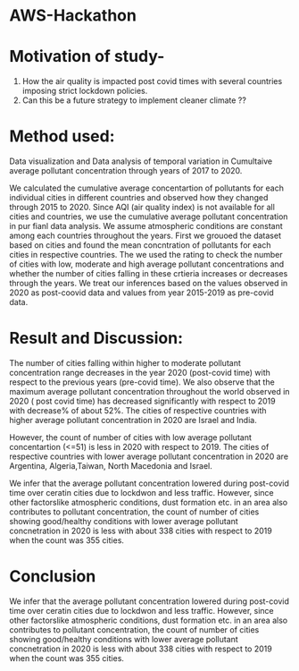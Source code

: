 # AWS-Hackathon
# Motivation of study- 
1. How the air quality is impacted post covid times with several countries imposing strict lockdown policies.
2. Can this be a future strategy to implement cleaner climate ??

# Method used:  
Data visualization and Data analysis of temporal variation in Cumultaive average pollutant concentration through years of 2017 to 2020. 

We calculated the cumulative average concentartion of pollutants for each individual cities in different countries and observed how they changed through 2015 to 2020. Since AQI (air quality index) is not available for all cities and countries, we use the cumulative average pollutant concentration in pur fianl data analysis.
We assume atmospheric conditions are constant among each countries throughout the years. 
First we grouoed the dataset based on cities and found the mean concntration of pollutants for each cities in respective countries. The we used the rating to check the number of cities with low, moderate and high average pollutant concentrations and whether the number of cities falling in these crtieria increases or decreases through the years. 
We treat our inferences based on the values observed in 2020 as post-coovid data and values from year 2015-2019 as pre-covid data.

# Result and Discussion:

The number of cities falling within higher to moderate pollutant concentration range decreases in the year 2020 (post-covid time) with respect to the previous years (pre-covid time). 
We also observe that the maximum average pollutant concentration throughout the world observed in 2020 ( post covid time) has decreased significantly with respect to 2019 with decrease% of about 52%. The cities of respective countries with higher average pollutant concentration in 2020 are Israel and India. 

However, the count of number of cities with low average pollutant concentartion (<=51) is less in 2020 with respect to 2019. The cities of respective countries with lower average pollutant concentration in 2020 are Argentina, Algeria,Taiwan, North Macedonia and Israel.

We infer that the average pollutant concentration lowered during post-covid time over ceratin cities due to lockdwon and less traffic. However, since other factorslike atmospheric conditions, dust formation etc. in an area also contributes to pollutant concentration, the count of number of cities showing good/healthy conditions with lower average pollutant concnetration in 2020 is less with about 338 cities with respect to 2019 when the count was 355 cities.


# Conclusion
We infer that the average pollutant concentration lowered during post-covid time over ceratin cities due to lockdwon and less traffic. However, since other factorslike atmospheric conditions, dust formation etc. in an area also contributes to pollutant concentration, the count of number of cities showing good/healthy conditions with lower average pollutant concnetration in 2020 is less with about 338 cities with respect to 2019 when the count was 355 cities.
